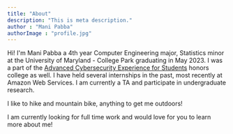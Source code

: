 ```yaml
---
title: "About"
description: "This is meta description."
author : "Mani Pabba"
authorImage : "profile.jpg"
---
```


Hi! I'm Mani Pabba a 4th year Computer Engineering major, Statistics minor at the University of Maryland - College Park graduating in May 2023. I was a part of the [Advanced Cybersecurity Experience for Students](https://aces.umd.edu/) honors college as well. I have held several internships in the past, most recently at Amazon Web Services. I am currently a TA and participate in undergraduate research.

I like to hike and mountain bike, anything to get me outdoors!

I am currently looking for full time work and would love for you to learn more about me!
